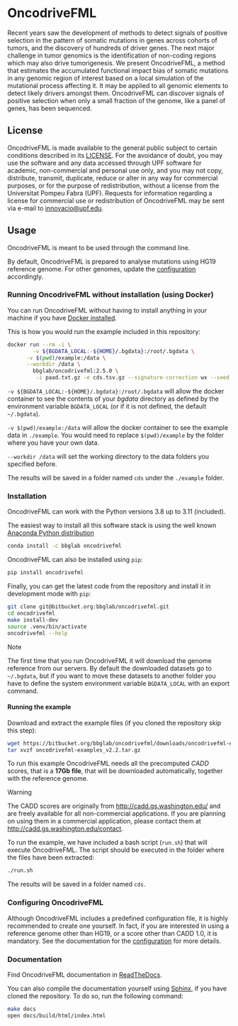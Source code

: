# OncodriveFML

Recent years saw the development of methods to detect signals of positive
selection in the pattern of somatic mutations in genes across cohorts of tumors,
and the discovery of hundreds of driver genes. The next major challenge in tumor
genomics is the identification of non-coding regions which may also drive
tumorigenesis. We present OncodriveFML, a method that estimates the accumulated
functional impact bias of somatic mutations in any genomic region of interest
based on a local simulation of the mutational process affecting it. It may be
applied to all genomic elements to detect likely drivers amongst them.
OncodriveFML can discover signals of positive selection when only a small
fraction of the genome, like a panel of genes, has been sequenced.

## License

OncodriveFML is made available to the general public subject to certain
conditions described in its [LICENSE](LICENSE). For the avoidance of doubt,
you may use the software and any data accessed through UPF software for
academic, non-commercial and personal use only, and you may not copy,
distribute, transmit, duplicate, reduce or alter in any way for commercial
purposes, or for the purpose of redistribution, without a license from the
Universitat Pompeu Fabra (UPF). Requests for information regarding a license for
commercial use or redistribution of OncodriveFML may be sent via e-mail to
innovacio@upf.edu.

## Usage

OncodriveFML is meant to be used through the command line.

By default, OncodriveFML is prepared to analyse mutations using HG19 reference
genome. For other genomes, update the [configuration] accordingly.

[configuration]: https://oncodrivefml.readthedocs.io/en/latest/configuration.html

### Running OncodriveFML without installation (using Docker)

You can run OncodriveFML without having to install anything in your machine if
you have [Docker installed](https://docs.docker.com/engine/install/).

This is how you would run the example included in this repository:

```bash
docker run --rm -i \
		-v ${BGDATA_LOCAL:-${HOME}/.bgdata}:/root/.bgdata \
      -v $(pwd)/example:/data \
      --workdir /data \
		bbglab/oncodrivefml:2.5.0 \
         -i paad.txt.gz -e cds.tsv.gz --signature-correction wx --seed 123 --force
```

`-v ${BGDATA_LOCAL:-${HOME}/.bgdata}:/root/.bgdata` will allow the docker
container to see the contents of your *bgdata* directory as defined by the
environment variable `BGDATA_LOCAL` (or if it is not defined, the default
`~/.bgdata`).

`-v $(pwd)/example:/data` will allow the docker container to see the example data
in `./example`. You would need to replace `$(pwd)/example` by the folder where
you have your own data.

`--workdir /data` will set the working directory to the data folders you
specified before.

The results will be saved in a folder named `cds` under the `./example` folder.

### Installation

OncodriveFML can work with the Python versions 3.8 up to 3.11 (included).

The easiest way to install all this software stack is using the well known
[Anaconda Python distribution](http://continuum.io/downloads>)

```bash
conda install -c bbglab oncodrivefml
```

OncodriveFML can also be installed using `pip`:

```bash
pip install oncodrivefml
```

Finally, you can get the latest code from the repository and install it in development mode with `pip`:

```bash
git clone git@bitbucket.org:bbglab/oncodrivefml.git
cd oncodrivefml
make install-dev
source .venv/bin/activate
oncodrivefml --help
```

> [!NOTE]
> The first time that you run OncodriveFML it will download the genome reference
> from our servers. By default the downloaded datasets go to `~/.bgdata`, but if
> you want to move these datasets to another folder you have to define the
> system environment variable `BGDATA_LOCAL` with an export command.

#### Running the example

Download and extract the example files (if you cloned the repository skip this step):

```bash
wget https://bitbucket.org/bbglab/oncodrivefml/downloads/oncodrivefml-examples_v2.2.tar.gz
tar xvzf oncodrivefml-examples_v2.2.tar.gz
```

To run this example OncodriveFML needs all the precomputed *CADD* scores, that
is a **17Gb file**, that will be downloaded automatically, together with the
reference genome.

> [!WARNING]
> The CADD scores are originally from http://cadd.gs.washington.edu/ and are
> freely available for all non-commercial applications. If you are planning on
> using them in a commercial application, please contact them at
> http://cadd.gs.washington.edu/contact.

To run the example, we have included a bash script (`run.sh`)
that will execute OncodriveFML. The script should be executed in
the folder where the files have been extracted:

```bash
./run.sh
```

The results will be saved in a folder named `cds`.

### Configuring OncodriveFML

Although OncodriveFML includes a predefined configuration file, it is highly
recommended to create one yourself. In fact, if you are interested in using a
reference genome other than HG19, or a score other than CADD 1.0, it is
mandatory. See the documentation for the [configuration] for more details.


### Documentation

Find OncodriveFML documentation in
[ReadTheDocs](http://oncodrivefml.readthedocs.io/en/latest/).

You can also compile the documentation yourself using
[Sphinx](http://www.sphinx-doc.org/en/stable/), if you have cloned the
repository. To do so, run the following command:

```bash
make docs
open docs/build/html/index.html 
```
